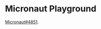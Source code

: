 # Micronaut Playground

[Micronaut#4851](https://github.com/micronaut-projects/micronaut-core/issues/4851).
